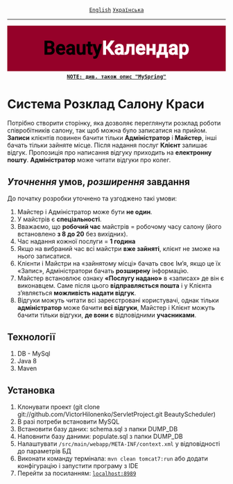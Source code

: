 <div align="center">
	<a href="https://github.com/VictorHilonenko/ServletProject/tree/master/README.md"><code>English</code></a>
	<a href="https://github.com/VictorHilonenko/ServletProject/tree/master/README_uk.md"><code>Українська</code></a>
</div>
<hr>
<div align="center">
	<img src="src/main/webapp/images/logo_uk.png">
</div>

<div align="center">
	<a href="https://github.com/VictorHilonenko/ServletProject/tree/master/src/main/java/beauty/scheduler/web/myspring/README_uk.md"><code><strong>NOTE: див. також опис "MySpring"</strong></code></a>
</div>

# Система **Розклад Салону Краси**  
Потрібно створити сторінку, 
яка дозволяє переглянути розклад роботи співробітників салону,
так щоб можна було записатися на прийом.
**Записи** клієнтів повинен бачити тільки **Адміністратор** і **Майстер**, інші бачать тільки зайняте місце.
Після надання послуг **Клієнт** залишає відгук.
Пропозиція про написання відгуку приходить на **електронну пошту**.
**Адміністратор** може читати відгуки про колег.

## **_Уточнення_** умов, **_розширення_** завдання
До початку розробки уточнено та узгоджено такі умови:

1. Майстер і Адміністратор може бути **не один**.
1. У майстрів є **спеціальності**.
1. Вважаємо, що **робочий час** майстрів = робочому часу салону (його встановлено **з 8 до 20** без вихідних).
1. Час надання кожної послуги = **1 година**
1. Якщо на вибраний час всі майстри **вже зайняті**, клієнт не зможе на нього записатися.
1. Клієнти і Майстри на «зайнятому місці» бачать своє Ім’я, якщо це їх «Запис», Адміністратори бачать **розширену** інформацію.
1. Майстер встановлює ознаку **«Послугу надано»** в «записах» де він є виконавцем. Саме після цього **відправляється пошта** і у Клієнта з’являється **можливість надати відгук**.
1. Відгуки можуть читати всі зареєстровані користувачі, однак тільки **адміністратор** може бачити **всі відгуки**, Майстер і Клієнт можуть бачити тільки відгуки, **де вони є** відповідними **учасниками**.

## Технології
1. DB - MySql
1. Java 8
1. Maven

## Установка  

1. Клонувати проект (git clone git://github.com/VictorHilonenko/ServletProject.git BeautyScheduler)
1. В разі потреби встановити MySQL 
1. Встановити базу даних: schema.sql з папки DUMP_DB
1. Наповнити базу даними: populate.sql з папки DUMP_DB
1. Налаштувати `/src/main/webapp/META-INF/context.xml` у відповідності до параметрів БД
1. Виконати команду термінала: ```mvn clean tomcat7:run``` або додати конфігурацію і запустити програму з IDE  
1. Перейти за посиланням: [```localhost:8989```](http://localhost:8989/)